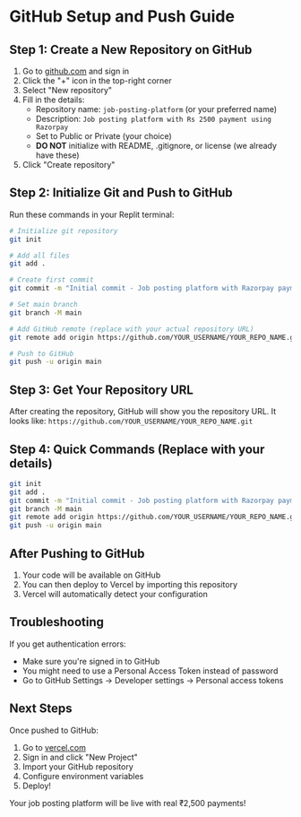# GitHub Setup and Push Guide

## Step 1: Create a New Repository on GitHub

1. Go to [github.com](https://github.com) and sign in
2. Click the "+" icon in the top-right corner
3. Select "New repository"
4. Fill in the details:
   - Repository name: `job-posting-platform` (or your preferred name)
   - Description: `Job posting platform with Rs 2500 payment using Razorpay`
   - Set to Public or Private (your choice)
   - **DO NOT** initialize with README, .gitignore, or license (we already have these)
5. Click "Create repository"

## Step 2: Initialize Git and Push to GitHub

Run these commands in your Replit terminal:

```bash
# Initialize git repository
git init

# Add all files
git add .

# Create first commit
git commit -m "Initial commit - Job posting platform with Razorpay payments"

# Set main branch
git branch -M main

# Add GitHub remote (replace with your actual repository URL)
git remote add origin https://github.com/YOUR_USERNAME/YOUR_REPO_NAME.git

# Push to GitHub
git push -u origin main
```

## Step 3: Get Your Repository URL

After creating the repository, GitHub will show you the repository URL. It looks like:
`https://github.com/YOUR_USERNAME/YOUR_REPO_NAME.git`

## Step 4: Quick Commands (Replace with your details)

```bash
git init
git add .
git commit -m "Initial commit - Job posting platform with Razorpay payments"
git branch -M main
git remote add origin https://github.com/YOUR_USERNAME/YOUR_REPO_NAME.git
git push -u origin main
```

## After Pushing to GitHub

1. Your code will be available on GitHub
2. You can then deploy to Vercel by importing this repository
3. Vercel will automatically detect your configuration

## Troubleshooting

If you get authentication errors:
- Make sure you're signed in to GitHub
- You might need to use a Personal Access Token instead of password
- Go to GitHub Settings → Developer settings → Personal access tokens

## Next Steps

Once pushed to GitHub:
1. Go to [vercel.com](https://vercel.com)
2. Sign in and click "New Project"
3. Import your GitHub repository
4. Configure environment variables
5. Deploy!

Your job posting platform will be live with real ₹2,500 payments!